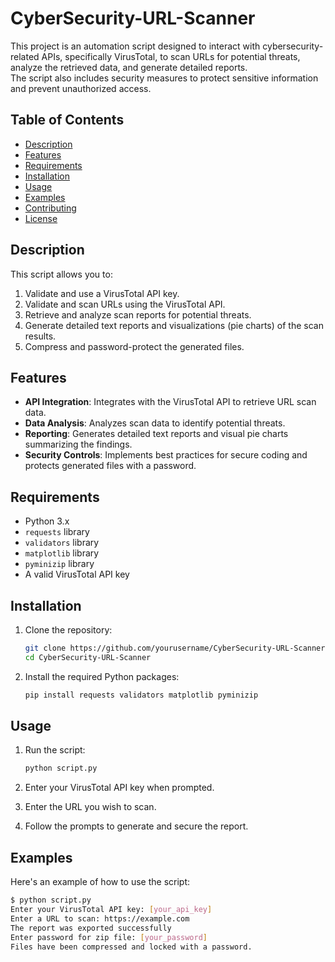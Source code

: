 # CyberSecurity-URL-Scanner

This project is an automation script designed to interact with cybersecurity-related APIs, specifically VirusTotal, to scan URLs for potential threats, analyze the retrieved data, and generate detailed reports.  
The script also includes security measures to protect sensitive information and prevent unauthorized access.

## Table of Contents

- [Description](#description)
- [Features](#features)
- [Requirements](#requirements)
- [Installation](#installation)
- [Usage](#usage)
- [Examples](#examples)
- [Contributing](#contributing)
- [License](#license)

## Description

This script allows you to:
1. Validate and use a VirusTotal API key.
2. Validate and scan URLs using the VirusTotal API.
3. Retrieve and analyze scan reports for potential threats.
4. Generate detailed text reports and visualizations (pie charts) of the scan results.
5. Compress and password-protect the generated files.

## Features

- **API Integration**: Integrates with the VirusTotal API to retrieve URL scan data.
- **Data Analysis**: Analyzes scan data to identify potential threats.
- **Reporting**: Generates detailed text reports and visual pie charts summarizing the findings.
- **Security Controls**: Implements best practices for secure coding and protects generated files with a password.

## Requirements

- Python 3.x
- `requests` library
- `validators` library
- `matplotlib` library
- `pyminizip` library
- A valid VirusTotal API key

## Installation

1. Clone the repository:
    ```sh
    git clone https://github.com/yourusername/CyberSecurity-URL-Scanner.git
    cd CyberSecurity-URL-Scanner
    ```

2. Install the required Python packages:
    ```sh
    pip install requests validators matplotlib pyminizip
    ```

## Usage

1. Run the script:
    ```sh
    python script.py
    ```

2. Enter your VirusTotal API key when prompted.
3. Enter the URL you wish to scan.
4. Follow the prompts to generate and secure the report.

## Examples

Here's an example of how to use the script:

```sh
$ python script.py
Enter your VirusTotal API key: [your_api_key]
Enter a URL to scan: https://example.com
The report was exported successfully
Enter password for zip file: [your_password]
Files have been compressed and locked with a password.
